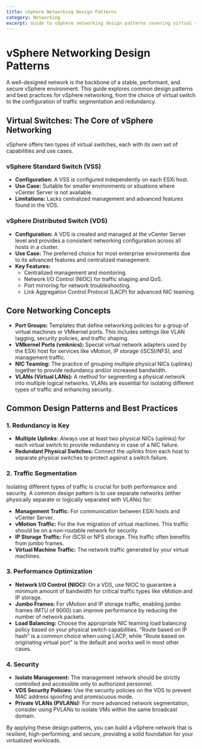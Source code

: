 ```yaml
---
title: vSphere Networking Design Patterns
category: Networking
excerpt: Guide to vSphere networking design patterns covering virtual switches, traffic segmentation, redundancy, performance optimization, and security best practices.
---
```


# vSphere Networking Design Patterns

A well-designed network is the backbone of a stable, performant, and secure vSphere environment. This guide explores common design patterns and best practices for vSphere networking, from the choice of virtual switch to the configuration of traffic segmentation and redundancy.

## Virtual Switches: The Core of vSphere Networking

vSphere offers two types of virtual switches, each with its own set of capabilities and use cases.

### vSphere Standard Switch (VSS)

*   **Configuration:** A VSS is configured independently on each ESXi host.
*   **Use Case:** Suitable for smaller environments or situations where vCenter Server is not available.
*   **Limitations:** Lacks centralized management and advanced features found in the VDS.

### vSphere Distributed Switch (VDS)

*   **Configuration:** A VDS is created and managed at the vCenter Server level and provides a consistent networking configuration across all hosts in a cluster.
*   **Use Case:** The preferred choice for most enterprise environments due to its advanced features and centralized management.
*   **Key Features:**
    *   Centralized management and monitoring.
    *   Network I/O Control (NIOC) for traffic shaping and QoS.
    *   Port mirroring for network troubleshooting.
    *   Link Aggregation Control Protocol (LACP) for advanced NIC teaming.

## Core Networking Concepts

*   **Port Groups:** Templates that define networking policies for a group of virtual machines or VMkernel ports. This includes settings like VLAN tagging, security policies, and traffic shaping.
*   **VMkernel Ports (vmknics):** Special virtual network adapters used by the ESXi host for services like vMotion, IP storage (iSCSI/NFS), and management traffic.
*   **NIC Teaming:** The practice of grouping multiple physical NICs (uplinks) together to provide redundancy and/or increased bandwidth.
*   **VLANs (Virtual LANs):** A method for segmenting a physical network into multiple logical networks. VLANs are essential for isolating different types of traffic and enhancing security.

## Common Design Patterns and Best Practices

### 1. Redundancy is Key

*   **Multiple Uplinks:** Always use at least two physical NICs (uplinks) for each virtual switch to provide redundancy in case of a NIC failure.
*   **Redundant Physical Switches:** Connect the uplinks from each host to separate physical switches to protect against a switch failure.

### 2. Traffic Segmentation

Isolating different types of traffic is crucial for both performance and security. A common design pattern is to use separate networks (either physically separate or logically separated with VLANs) for:

*   **Management Traffic:** For communication between ESXi hosts and vCenter Server.
*   **vMotion Traffic:** For the live migration of virtual machines. This traffic should be on a non-routable network for security.
*   **IP Storage Traffic:** For iSCSI or NFS storage. This traffic often benefits from jumbo frames.
*   **Virtual Machine Traffic:** The network traffic generated by your virtual machines.

### 3. Performance Optimization

*   **Network I/O Control (NIOC):** On a VDS, use NIOC to guarantee a minimum amount of bandwidth for critical traffic types like vMotion and IP storage.
*   **Jumbo Frames:** For vMotion and IP storage traffic, enabling jumbo frames (MTU of 9000) can improve performance by reducing the number of network packets.
*   **Load Balancing:** Choose the appropriate NIC teaming load balancing policy based on your physical switch capabilities. "Route based on IP hash" is a common choice when using LACP, while "Route based on originating virtual port" is the default and works well in most other cases.

### 4. Security

*   **Isolate Management:** The management network should be strictly controlled and accessible only to authorized personnel.
*   **VDS Security Policies:** Use the security policies on the VDS to prevent MAC address spoofing and promiscuous mode.
*   **Private VLANs (PVLANs):** For more advanced network segmentation, consider using PVLANs to isolate VMs within the same broadcast domain.

By applying these design patterns, you can build a vSphere network that is resilient, high-performing, and secure, providing a solid foundation for your virtualized workloads.

